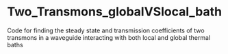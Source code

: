 # Two_Transmons_globalVSlocal_bath
Code for finding the steady state and transmission coefficients of two transmons in a waveguide interacting with both local and global thermal baths
